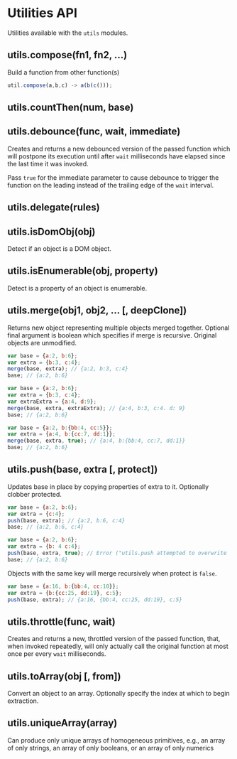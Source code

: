 # Utilities API

Utilities available with the `utils` modules.

<a name="utils.compose"></a>
## utils.compose(fn1, fn2, ...)

Build a function from other function(s)

```js
util.compose(a,b,c) -> a(b(c()));
```

<a name="utils.countThen"></a>
## utils.countThen(num, base)

<a name="utils.debounce"></a>
## utils.debounce(func, wait, immediate)

Creates and returns a new debounced version of the passed function which will
postpone its execution until after `wait` milliseconds have elapsed since the
last time it was invoked.

Pass `true` for the immediate parameter to cause debounce to trigger the
function on the leading instead of the trailing edge of the `wait` interval.

<a name="utils.delegate"></a>
## utils.delegate(rules)

<a name="utils.isDomObj"></a>
## utils.isDomObj(obj)

Detect if an object is a DOM object.

<a name="utils.isEnumerable"></a>
## utils.isEnumerable(obj, property)

Detect is a property of an object is enumerable.

<a name="utils.merge"></a>
## utils.merge(obj1, obj2, ... [, deepClone])

Returns new object representing multiple objects merged together.
Optional final argument is boolean which specifies if merge is recursive.
Original objects are unmodified.

```js
var base = {a:2, b:6};
var extra = {b:3, c:4};
merge(base, extra); // {a:2, b:3, c:4}
base; // {a:2, b:6}

var base = {a:2, b:6};
var extra = {b:3, c:4};
var extraExtra = {a:4, d:9};
merge(base, extra, extraExtra); // {a:4, b:3, c:4. d: 9}
base; // {a:2, b:6}

var base = {a:2, b:{bb:4, cc:5}};
var extra = {a:4, b:{cc:7, dd:1}};
merge(base, extra, true); // {a:4, b:{bb:4, cc:7, dd:1}}
base; // {a:2, b:6}
```

<a name="utils.push"></a>
## utils.push(base, extra [, protect])

Updates base in place by copying properties of extra to it.
Optionally clobber protected.

```js
var base = {a:2, b:6};
var extra = {c:4};
push(base, extra); // {a:2, b:6, c:4}
base; // {a:2, b:6, c:4}

var base = {a:2, b:6};
var extra = {b: 4 c:4};
push(base, extra, true); // Error ("utils.push attempted to overwrite 'b' while running in protected mode")
base; // {a:2, b:6}
```

Objects with the same key will merge recursively when protect is `false`.

```js
var base = {a:16, b:{bb:4, cc:10}};
var extra = {b:{cc:25, dd:19}, c:5};
push(base, extra); // {a:16, {bb:4, cc:25, dd:19}, c:5}
```

<a name="utils.throttle"></a>
## utils.throttle(func, wait)

Creates and returns a new, throttled version of the passed function, that, when
invoked repeatedly, will only actually call the original function at most once
per every `wait` milliseconds.

<a name="utils.toArray"></a>
## utils.toArray(obj [, from])

Convert an object to an array. Optionally specify the index at which to begin extraction.

<a name="utils.uniqueArray"></a>
## utils.uniqueArray(array)

Can produce only unique arrays of homogeneous primitives, e.g., an array of
only strings, an array of only booleans, or an array of only numerics
